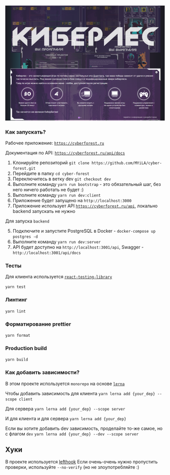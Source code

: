 ![Киберлес](https://github.com/MYiLA/cyber-forest/raw/dev/packages/client/src/assets/images/promo.png)

### Как запускать?
Рабочее приложение: [`https://cyberforest.ru`](https://cyberforest.ru)

Документация по API: [`https://cyberforest.ru/api/docs`](https://cyberforest.ru/api/docs)

1. Клонируйте репозиторий `git clone https://github.com/MYiLA/cyber-forest.git`
2. Перейдите в папку `cd cyber-forest`
3. Переключитесь в ветку dev `git checkout dev`
4. Выполните команду `yarn run bootstrap` - это обязательный шаг, без него ничего работать не будет :)
5. Выполните команду `yarn run dev:client`
6. Приложение будет запущено на `http://localhost:3000`
7. Приложение использует API [`https://cyberforest.ru/api`](https://cyberforest.ru/api/docs), локально backend запускать не нужно

Для запуска `backend`

5. Подключите и запустите PostgreSQL в Docker - `docker-compose up postgres -d`
6. Выполните команду `yarn run dev:server`
7. API будет доступно на `http://localhost:3001/api`, Swagger - `http://localhost:3001/api/docs`

### Тесты

Для клиента используется [`react-testing-library`](https://testing-library.com/docs/react-testing-library/intro/)

```yarn test```

### Линтинг

```yarn lint```

### Форматирование prettier

```yarn format```

### Production build

```yarn build```

### Как добавить зависимости?
В этом проекте используется `monorepo` на основе [`lerna`](https://github.com/lerna/lerna)

Чтобы добавить зависимость для клиента 
```yarn lerna add {your_dep} --scope client```

Для сервера
```yarn lerna add {your_dep} --scope server```

И для клиента и для сервера
```yarn lerna add {your_dep}```


Если вы хотите добавить dev зависимость, проделайте то-же самое, но с флагом `dev`
```yarn lerna add {your_dep} --dev --scope server```


## Хуки
В проекте используется [lefthook](https://github.com/evilmartians/lefthook)
Если очень-очень нужно пропустить проверки, используйте `--no-verify` (но не злоупотребляйте :)

